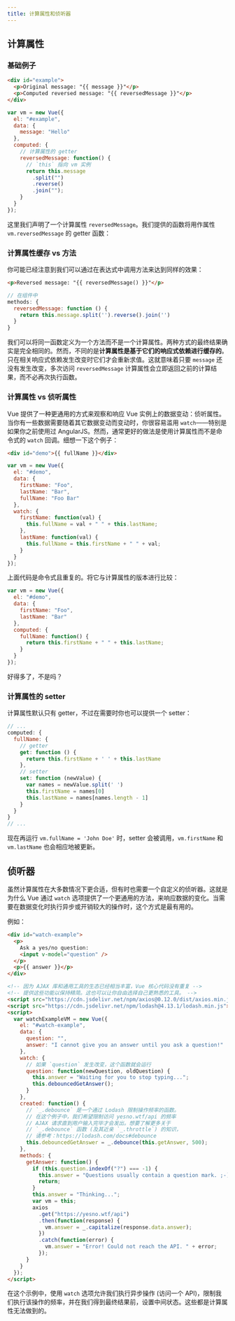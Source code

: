 ```yaml
---
title: 计算属性和侦听器
---
```


## 计算属性

### 基础例子

```html
<div id="example">
  <p>Original message: "{{ message }}"</p>
  <p>Computed reversed message: "{{ reversedMessage }}"</p>
</div>
```

```js
var vm = new Vue({
  el: "#example",
  data: {
    message: "Hello"
  },
  computed: {
    // 计算属性的 getter
    reversedMessage: function() {
      // `this` 指向 vm 实例
      return this.message
        .split("")
        .reverse()
        .join("");
    }
  }
});
```

这里我们声明了一个计算属性 `reversedMessage`。我们提供的函数将用作属性 `vm.reversedMessage` 的 getter 函数：

### 计算属性缓存 vs 方法

你可能已经注意到我们可以通过在表达式中调用方法来达到同样的效果：

```html
<p>Reversed message: "{{ reversedMessage() }}"</p>
```

```js
// 在组件中
methods: {
  reversedMessage: function () {
    return this.message.split('').reverse().join('')
  }
}
```

我们可以将同一函数定义为一个方法而不是一个计算属性。两种方式的最终结果确实是完全相同的。然而，不同的是**计算属性是基于它们的响应式依赖进行缓存的**。只在相关响应式依赖发生改变时它们才会重新求值。这就意味着只要 `message` 还没有发生改变，多次访问 `reversedMessage` 计算属性会立即返回之前的计算结果，而不必再次执行函数。

### 计算属性 vs 侦听属性

Vue 提供了一种更通用的方式来观察和响应 Vue 实例上的数据变动：侦听属性。当你有一些数据需要随着其它数据变动而变动时，你很容易滥用 `watch`——特别是如果你之前使用过 AngularJS。然而，通常更好的做法是使用计算属性而不是命令式的 `watch` 回调。细想一下这个例子：

```html
<div id="demo">{{ fullName }}</div>
```

```js
var vm = new Vue({
  el: "#demo",
  data: {
    firstName: "Foo",
    lastName: "Bar",
    fullName: "Foo Bar"
  },
  watch: {
    firstName: function(val) {
      this.fullName = val + " " + this.lastName;
    },
    lastName: function(val) {
      this.fullName = this.firstName + " " + val;
    }
  }
});
```

上面代码是命令式且重复的。将它与计算属性的版本进行比较：

```js
var vm = new Vue({
  el: "#demo",
  data: {
    firstName: "Foo",
    lastName: "Bar"
  },
  computed: {
    fullName: function() {
      return this.firstName + " " + this.lastName;
    }
  }
});
```

好得多了，不是吗？

### 计算属性的 setter

计算属性默认只有 getter，不过在需要时你也可以提供一个 setter：

```js
// ...
computed: {
  fullName: {
    // getter
    get: function () {
      return this.firstName + ' ' + this.lastName
    },
    // setter
    set: function (newValue) {
      var names = newValue.split(' ')
      this.firstName = names[0]
      this.lastName = names[names.length - 1]
    }
  }
}
// ...
```

现在再运行 `vm.fullName = 'John Doe'` 时，setter 会被调用，`vm.firstName` 和 `vm.lastName` 也会相应地被更新。

## 侦听器

虽然计算属性在大多数情况下更合适，但有时也需要一个自定义的侦听器。这就是为什么 Vue 通过 `watch` 选项提供了一个更通用的方法，来响应数据的变化。当需要在数据变化时执行异步或开销较大的操作时，这个方式是最有用的。

例如：

```html
<div id="watch-example">
  <p>
    Ask a yes/no question:
    <input v-model="question" />
  </p>
  <p>{{ answer }}</p>
</div>
```

```html
<!-- 因为 AJAX 库和通用工具的生态已经相当丰富，Vue 核心代码没有重复 -->
<!-- 提供这些功能以保持精简。这也可以让你自由选择自己更熟悉的工具。 -->
<script src="https://cdn.jsdelivr.net/npm/axios@0.12.0/dist/axios.min.js"></script>
<script src="https://cdn.jsdelivr.net/npm/lodash@4.13.1/lodash.min.js"></script>
<script>
  var watchExampleVM = new Vue({
    el: "#watch-example",
    data: {
      question: "",
      answer: "I cannot give you an answer until you ask a question!"
    },
    watch: {
      // 如果 `question` 发生改变，这个函数就会运行
      question: function(newQuestion, oldQuestion) {
        this.answer = "Waiting for you to stop typing...";
        this.debouncedGetAnswer();
      }
    },
    created: function() {
      // `_.debounce` 是一个通过 Lodash 限制操作频率的函数。
      // 在这个例子中，我们希望限制访问 yesno.wtf/api 的频率
      // AJAX 请求直到用户输入完毕才会发出。想要了解更多关于
      // `_.debounce` 函数 (及其近亲 `_.throttle`) 的知识，
      // 请参考：https://lodash.com/docs#debounce
      this.debouncedGetAnswer = _.debounce(this.getAnswer, 500);
    },
    methods: {
      getAnswer: function() {
        if (this.question.indexOf("?") === -1) {
          this.answer = "Questions usually contain a question mark. ;-)";
          return;
        }
        this.answer = "Thinking...";
        var vm = this;
        axios
          .get("https://yesno.wtf/api")
          .then(function(response) {
            vm.answer = _.capitalize(response.data.answer);
          })
          .catch(function(error) {
            vm.answer = "Error! Could not reach the API. " + error;
          });
      }
    }
  });
</script>
```

在这个示例中，使用 `watch` 选项允许我们执行异步操作 (访问一个 API)，限制我们执行该操作的频率，并在我们得到最终结果前，设置中间状态。这些都是计算属性无法做到的。
